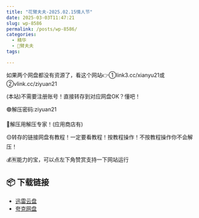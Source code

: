 ```yaml
---
title: "花臂夫夫-2025.02.15情人节"
date: 2025-03-03T11:47:21
slug: wp-8586
permalink: /posts/wp-8586/
categories:
  - 精华
  - 🌸臂夫夫
tags:

---
```


如果两个网盘都没有资源了，看这个网站👉①link3.cc/xianyu21或②vlink.cc/ziyuan21

(本站)不需要注册账号！直接转存到对应网盘OK？懂吧！

🟢解压密码:ziyuan21

🔵解压用解压专家！(应用商店有)

🟡转存的链接网盘有教程！一定要看教程！按教程操作！不按教程操作你不会解压！

💰🈶能力的宝，可以点左下角赞赏支持一下网站运行

## 📦 下载链接
- [迅雷云盘](https://blziyuan21.com/pay-download/8586?key=b1832e02e1&down_id=0)
- [夸克网盘](https://blziyuan21.com/pay-download/8586?key=b1832e02e1&down_id=1)

